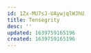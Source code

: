 ```yaml
---
id: 1Zx-MU7sJ-UAywjqlWJhU
title: Tensegrity
desc: ''
updated: 1639759165196
created: 1639759165196
---
```


